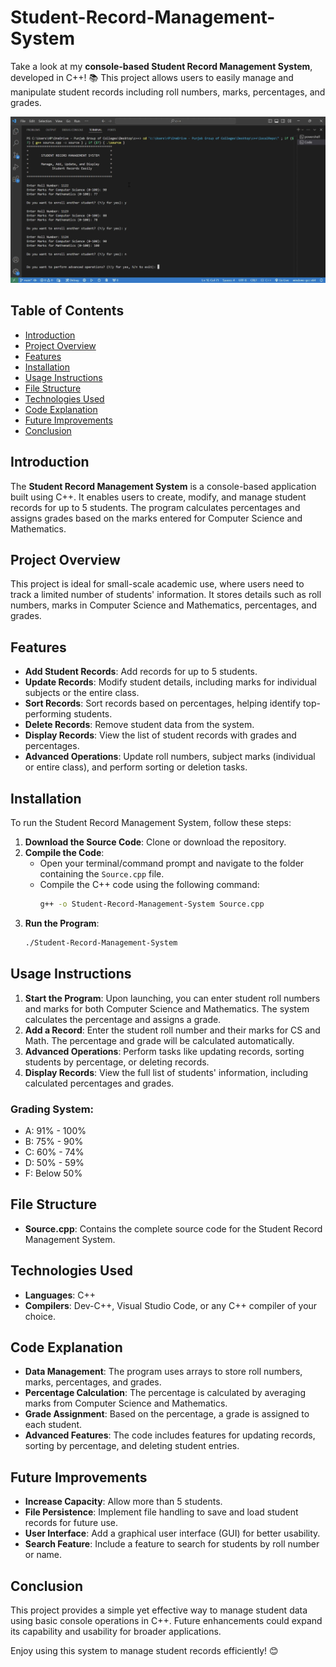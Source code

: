 # Student-Record-Management-System

Take a look at my **console-based Student Record Management System**, developed in C++! 📚 This project allows users to easily manage and manipulate student records including roll numbers, marks, percentages, and grades.

![img](IMG_0889.jpeg)

## Table of Contents
- [Introduction](#introduction)
- [Project Overview](#project-overview)
- [Features](#features)
- [Installation](#installation)
- [Usage Instructions](#usage-instructions)
- [File Structure](#file-structure)
- [Technologies Used](#technologies-used)
- [Code Explanation](#code-explanation)
- [Future Improvements](#future-improvements)
- [Conclusion](#conclusion)

## Introduction
The **Student Record Management System** is a console-based application built using C++. It enables users to create, modify, and manage student records for up to 5 students. The program calculates percentages and assigns grades based on the marks entered for Computer Science and Mathematics.

## Project Overview
This project is ideal for small-scale academic use, where users need to track a limited number of students' information. It stores details such as roll numbers, marks in Computer Science and Mathematics, percentages, and grades.

## Features
- **Add Student Records**: Add records for up to 5 students.
- **Update Records**: Modify student details, including marks for individual subjects or the entire class.
- **Sort Records**: Sort records based on percentages, helping identify top-performing students.
- **Delete Records**: Remove student data from the system.
- **Display Records**: View the list of student records with grades and percentages.
- **Advanced Operations**: Update roll numbers, subject marks (individual or entire class), and perform sorting or deletion tasks.

## Installation
To run the Student Record Management System, follow these steps:

1. **Download the Source Code**: Clone or download the repository.
2. **Compile the Code**:
   - Open your terminal/command prompt and navigate to the folder containing the `Source.cpp` file.
   - Compile the C++ code using the following command:
     ```bash
     g++ -o Student-Record-Management-System Source.cpp
     ```
3. **Run the Program**:
   ```bash
   ./Student-Record-Management-System
   ```

## Usage Instructions
1. **Start the Program**: Upon launching, you can enter student roll numbers and marks for both Computer Science and Mathematics. The system calculates the percentage and assigns a grade.
2. **Add a Record**: Enter the student roll number and their marks for CS and Math. The percentage and grade will be calculated automatically.
3. **Advanced Operations**: Perform tasks like updating records, sorting students by percentage, or deleting records.
4. **Display Records**: View the full list of students' information, including calculated percentages and grades.

### Grading System:
- A: 91% - 100%
- B: 75% - 90%
- C: 60% - 74%
- D: 50% - 59%
- F: Below 50%

## File Structure
- **Source.cpp**: Contains the complete source code for the Student Record Management System.

## Technologies Used
- **Languages**: C++
- **Compilers**: Dev-C++, Visual Studio Code, or any C++ compiler of your choice.

## Code Explanation
- **Data Management**: The program uses arrays to store roll numbers, marks, percentages, and grades.
- **Percentage Calculation**: The percentage is calculated by averaging marks from Computer Science and Mathematics.
- **Grade Assignment**: Based on the percentage, a grade is assigned to each student.
- **Advanced Features**: The code includes features for updating records, sorting by percentage, and deleting student entries.

## Future Improvements
- **Increase Capacity**: Allow more than 5 students.
- **File Persistence**: Implement file handling to save and load student records for future use.
- **User Interface**: Add a graphical user interface (GUI) for better usability.
- **Search Feature**: Include a feature to search for students by roll number or name.

## Conclusion
This project provides a simple yet effective way to manage student data using basic console operations in C++. Future enhancements could expand its capability and usability for broader applications.

Enjoy using this system to manage student records efficiently! 😊
